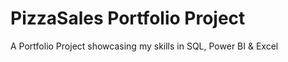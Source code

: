# PizzaSales Portfolio Project
A Portfolio Project showcasing my skills in SQL, Power BI &amp; Excel  
